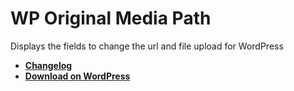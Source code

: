 # WP Original Media Path

Displays the fields to change the url and file upload for WordPress

* [**Changelog**](https://github.com/rvola/wp-original-media-path/blob/master/CHANGELOG.md)
* [**Download on WordPress**](https://wordpress.org/plugins/wp-original-media-path/)


